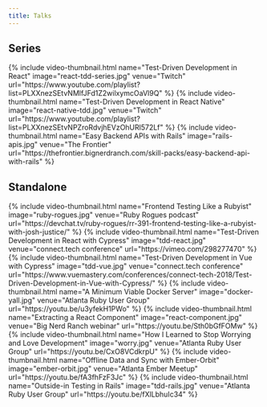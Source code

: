 ```yaml
---
title: Talks
---
```


## Series

<div class="row">
  {% include video-thumbnail.html
    name="Test-Driven Development in React"
    image="react-tdd-series.jpg"
    venue="Twitch"
    url="https://www.youtube.com/playlist?list=PLXXnezSEtvNMlfJFd1Z2wilxymcOaVl9Q"
  %}
  {% include video-thumbnail.html
    name="Test-Driven Development in React Native"
    image="react-native-tdd.jpg"
    venue="Twitch"
    url="https://www.youtube.com/playlist?list=PLXXnezSEtvNPZroRdvjhEVzOhURl572Lf"
  %}
  {% include video-thumbnail.html
    name="Easy Backend APIs with Rails"
    image="rails-apis.jpg"
    venue="The Frontier"
    url="https://thefrontier.bignerdranch.com/skill-packs/easy-backend-api-with-rails"
  %}
</div>

## Standalone

<div class="row">
  {% include video-thumbnail.html
    name="Frontend Testing Like a Rubyist"
    image="ruby-rogues.jpg"
    venue="Ruby Rogues podcast"
    url="https://devchat.tv/ruby-rogues/rr-391-frontend-testing-like-a-rubyist-with-josh-justice/"
  %}
  {% include video-thumbnail.html
    name="Test-Driven Development in React with Cypress"
    image="tdd-react.jpg"
    venue="connect.tech conference"
    url="https://vimeo.com/298277470"
  %}
  {% include video-thumbnail.html
    name="Test-Driven Development in Vue with Cypress"
    image="tdd-vue.jpg"
    venue="connect.tech conference"
    url="https://www.vuemastery.com/conferences/connect-tech-2018/Test-Driven-Development-in-Vue-with-Cypress/"
  %}
  {% include video-thumbnail.html
    name="A Minimum Viable Docker Server"
    image="docker-yall.jpg"
    venue="Atlanta Ruby User Group"
    url="https://youtu.be/u3yfekH1PWo"
  %}
  {% include video-thumbnail.html
    name="Extracting a React Component"
    image="react-component.jpg"
    venue="Big Nerd Ranch webinar"
    url="https://youtu.be/Sth0bGfFOMw"
  %}
  {% include video-thumbnail.html
    name="How I Learned to Stop Worrying and Love Development"
    image="worry.jpg"
    venue="Atlanta Ruby User Group"
    url="https://youtu.be/CxO8VCdkrpU"
  %}
  {% include video-thumbnail.html
    name="Offline Data and Sync with Ember-Orbit"
    image="ember-orbit.jpg"
    venue="Atlanta Ember Meetup"
    url="https://youtu.be/fA3fhFzF3Jc"
  %}
  {% include video-thumbnail.html
    name="Outside-in Testing in Rails"
    image="tdd-rails.jpg"
    venue="Atlanta Ruby User Group"
    url="https://youtu.be/fXlLbhuIc34"
  %}
</div>
